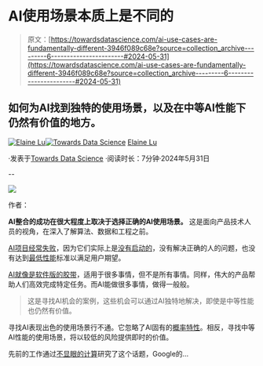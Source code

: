 # AI使用场景本质上是不同的

> 原文：[https://towardsdatascience.com/ai-use-cases-are-fundamentally-different-3946f089c68e?source=collection_archive---------6-----------------------#2024-05-31](https://towardsdatascience.com/ai-use-cases-are-fundamentally-different-3946f089c68e?source=collection_archive---------6-----------------------#2024-05-31)

## 如何为AI找到独特的使用场景，以及在中等AI性能下仍然有价值的地方。

[](https://medium.com/@eelainelu?source=post_page---byline--3946f089c68e--------------------------------)[![Elaine Lu](../Images/f926cf7890e1b12555f8492da39c1b2a.png)](https://medium.com/@eelainelu?source=post_page---byline--3946f089c68e--------------------------------)[](https://towardsdatascience.com/?source=post_page---byline--3946f089c68e--------------------------------)[![Towards Data Science](../Images/a6ff2676ffcc0c7aad8aaf1d79379785.png)](https://towardsdatascience.com/?source=post_page---byline--3946f089c68e--------------------------------) [Elaine Lu](https://medium.com/@eelainelu?source=post_page---byline--3946f089c68e--------------------------------)

·发表于[Towards Data Science](https://towardsdatascience.com/?source=post_page---byline--3946f089c68e--------------------------------) ·阅读时长：7分钟·2024年5月31日

--  

![](../Images/3da8fb62769ac72d9e9f50f01be65a14.png)

作者：  

**AI整合的成功在很大程度上取决于选择正确的AI使用场景。** 这是面向产品技术人员的视角，在深入了解算法、数据和工程之前。

[AI项目经常失败](https://medium.com/towards-data-science/why-do-ai-projects-fail-9b07f32ce321)，因为它们实际上是[没有启动的](https://medium.com/@kozyrkov/ai-reality-checklist-be34e2fdab9)，没有解决正确的人的问题，也没有达到[最低性能](http://bit.ly/quaesita_dmguide)标准以满足用户期望。

[AI就像是软件版的胶带](https://medium.com/gitconnected/agi-is-not-possible-8647257fb65d)，适用于很多事情，但不是所有事情。同样，伟大的产品帮助人们高效完成特定任务。而AI能做很多事情，做得一般般。

> 这是寻找AI机会的案例，这些机会可以通过AI独特地解决，即使是中等性能也仍然有价值。

寻找AI表现出色的使用场景行不通。它忽略了AI固有的[概率特性](https://medium.com/user-experience-design-1/design-for-probability-secrets-of-great-ai-experiences-2cf153ac0a3d)。相反，寻找中等AI性能的使用场景，将以较低的风险提供即时的价值。

先前的工作通过[不显眼的计算](https://dl.acm.org/doi/10.1145/503376.503448)研究了这个话题，Google的…
